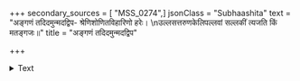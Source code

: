 +++
secondary_sources = [ "MSS_0274",]
jsonClass = "Subhaashita"
text = "अङ्गणं तदिदमुन्मदद्विप- श्रेणिशोणितविहारिणो हरेः।  \nउल्लसत्तरुणकेलिपल्लवां सल्लकीं त्यजति किं मतङ्गजः॥"
title = "अङ्गणं तदिदमुन्मदद्विप"

+++

<details><summary>Text</summary>

अङ्गणं तदिदमुन्मदद्विप- श्रेणिशोणितविहारिणो हरेः।  
उल्लसत्तरुणकेलिपल्लवां सल्लकीं त्यजति किं मतङ्गजः॥
</details>
